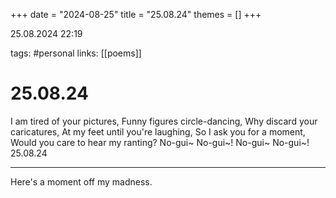 +++
date = "2024-08-25"
title = "25.08.24"
themes = []
+++

25.08.2024 22:19

tags: #personal
links: [[poems]]

# 25.08.24

I am tired of your pictures,
Funny figures circle-dancing,
Why discard your caricatures,
At my feet until you're laughing,
So I ask you for a moment,
Would you care to hear my ranting?
No-gui~ No-gui~!
No-gui~ No-gui~!
25.08.24

---

Here's a moment off my madness.